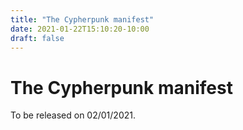 ```yaml
---
title: "The Cypherpunk manifest"
date: 2021-01-22T15:10:20-10:00
draft: false
---
```


# The Cypherpunk manifest

To be released on 02/01/2021.